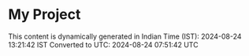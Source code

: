 # My Project

This content is dynamically generated in Indian Time (IST): 2024-08-24 13:21:42 IST
Converted to UTC: 2024-08-24 07:51:42 UTC
